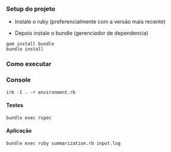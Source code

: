 ### Setup do projeto

- Instale o ruby (preferencialmente com a versão mais recente)

- Depois instale o bundle (gerenciador de dependencia)
```
gem install bundle
bundle install
```

### Como executar

### Console

```
irb -I . -r environment.rb
```

#### Testes

```
bundle exec rspec
```

#### Aplicação

```shellscript
bundle exec ruby summarization.rb input.log
```
